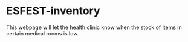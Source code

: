 # ESFEST-inventory
This webpage will let the health clinic know when the stock of items in certain medical rooms is low. 
